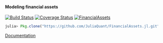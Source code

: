 #### Modeling financial assets

[![Build Status](https://travis-ci.org/JuliaQuant/FinancialAssets.jl.png)](https://travis-ci.org/JuliaQuant/FinancialAssets.jl)
[![Coverage Status](https://coveralls.io/repos/JuliaQuant/FinancialAssets.jl/badge.png?branch=master)](https://coveralls.io/r/JuliaQuant/FinancialAssets.jl?branch=master)
[![FinancialAssets](http://pkg.julialang.org/badges/FinancialAssets_release.svg)](http://pkg.julialang.org/?pkg=FinancialAssets&ver=release)

````julia
julia> Pkg.clone("https://github.com/JuliaQuant/FinancialAssets.jl.git")
````
[Documentation](http://financialassetsjl.readthedocs.org/en/latest/)
